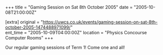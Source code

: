 +++
title = "Gaming Session on Sat 8th October 2005"
date = "2005-10-08T21:00:00Z"

[extra]
original = "https://uwcs.co.uk/events/gaming-session-on-sat-8th-october-2005-1474488971099/"    
ent_time = "2005-10-09T04:00:00Z"
location = "Physics Concourse Computer Rooms"
+++

Our regular gaming sessions of Term 1\! Come one and all\!

